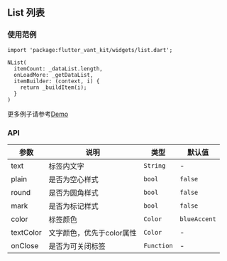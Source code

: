 ## List 列表

### 使用范例

```
import 'package:flutter_vant_kit/widgets/list.dart';

NList(
  itemCount: _dataList.length,
  onLoadMore: _getDataList,
  itemBuilder: (context, i) {
    return _buildItem(i);
  }
)
```

更多例子请参考[Demo](../lib/routes/demoList.dart)

### API

| 参数  | 说明  | 类型  | 默认值  |
| ------------ | ------------ | ------------ | ------------ |
| text | 标签内文字 | `String` | - |
| plain | 是否为空心样式 | `bool` | `false` |
| round | 是否为圆角样式 | `bool` | `false` |
| mark | 是否为标记样式 | `bool` | `false` |
| color | 标签颜色 | `Color` | `blueAccent` |
| textColor | 文字颜色，优先于color属性 | `Color` | - |
| onClose | 是否为可关闭标签 | `Function` | - |
